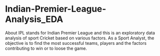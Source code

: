 # Indian-Premier-League-Analysis_EDA
About IPL stands for Indian Premier League and this is an exploratory data analysis of sport Cricket based on various factors. As a Sport Analyst, the objective is to find the most successful teams, players and the factors contributing to win or to loose the game.
